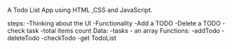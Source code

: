 A Todo List App using HTML ,CSS and JavaScript.

steps:
-Thinking about the UI
-Functionality
-Add a TODO
-Delete a TODO
-check task
-total items count
Data:
-tasks - an array
Functions:
-addTodo
-deleteTodo
-checkTodo
-get TodoList